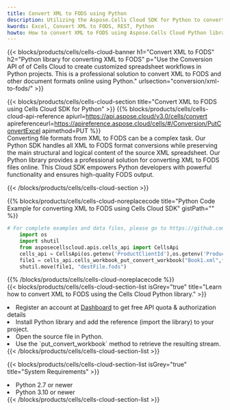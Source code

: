 ```yaml
---
title: Convert XML to FODS using Python 
description: Utilizing the Aspose.Cells Cloud SDK for Python to convert a XML format file to a FODS format file. 
kwords: Excel, Convert XML to FODS, REST, Python
howto: How to convert XML to FODS using Aspose.Cells Cloud Python library.
---
```



{{< blocks/products/cells/cells-cloud-banner h1="Convert XML to FODS" h2="Python library for converting XML to FODS" p="Use the Conversion API of of Cells Cloud to create customized spreadsheet workflows in Python projects. This is a professional solution to convert XML to FODS and other document formats online using Python." urlsection="conversion/xml-to-fods/" >}}

{{< blocks/products/cells/cells-cloud-section  title="Convert XML to FODS using Cells Cloud SDK for Python" >}}
{{% blocks/products/cells/cells-cloud-api-reference  apiurl=https://api.aspose.cloud/v3.0/cells/convert  apireferenceurl=https://apireference.aspose.cloud/cells/#/Conversion/PutConvertExcel  apimethod=PUT %}}
<br/>
Converting file formats from XML to FODS can be a complex task. Our Python SDK handles all XML to FODS format conversions while preserving the main structural and logical content of the source XML spreadsheet. Our Python library provides a professional solution for converting XML to FODS files online. This Cloud SDK empowers Python developers with powerful functionality and ensures high-quality FODS output.

{{< /blocks/products/cells/cells-cloud-section >}}

{{% blocks/products/cells/cells-cloud-noreplacecode title="Python Code Example for converting XML to FODS using Cells Cloud SDK" gistPath="" %}}
 
```python
# For complete examples and data files, please go to https://github.com/aspose-cells-cloud/aspose-cells-cloud-python/
    import os
    import shutil
    from asposecellscloud.apis.cells_api import CellsApi
    cells_api = CellsApi(os.getenv('ProductClientId'),os.getenv('ProductClientSecret'))
    file1 = cells_api.cells_workbook_put_convert_workbook("Book1.xml",format="fods")
    shutil.move(file1, "destFile.fods")     
```
 
{{% /blocks/products/cells/cells-cloud-noreplacecode  %}}
<br/>
{{< blocks/products/cells/cells-cloud-section-list isGrey="true"  title="Learn how to convert XML to FODS using the Cells Cloud Python library." >}}
<li>Register an account at <a href="https://dashboard.aspose.cloud/">Dashboard</a> to get free API quota & authorization details</li>
<li>Install Python library and add the reference (import the library) to your project.</li>
<li>Open the source file in Python.</li>
<li>Use the `put_convert_workbook` method to retrieve the resulting stream.</li>
{{< /blocks/products/cells/cells-cloud-section-list >}}

{{< blocks/products/cells/cells-cloud-section-list isGrey="true"  title="System Requirements" >}}
<li>Python 2.7 or newer</li>
<li>Python 3.10 or newer</li>
{{< /blocks/products/cells/cells-cloud-section-list >}}
